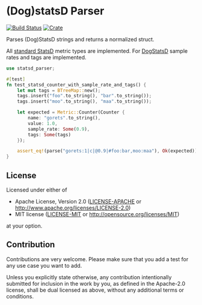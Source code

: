 # (Dog)statsD Parser

[![Build Status](https://travis-ci.org/appsignal/statsd_parser.svg?branch=master)](https://travis-ci.org/appsignal/statsd_parser)
[![Crate](http://meritbadge.herokuapp.com/statsd_parser)](https://crates.io/crates/statsd_parser)

Parses (Dog)StatsD strings and returns a normalized struct.

All [standard StatsD](https://github.com/b/statsd_spec) metric types are implemented.
For [DogStatsD](https://docs.datadoghq.com/guides/dogstatsd/) sample rates and tags are implemented.

```rust
use statsd_parser;

#[test]
fn test_statsd_counter_with_sample_rate_and_tags() {
    let mut tags = BTreeMap::new();
    tags.insert("foo".to_string(), "bar".to_string());
    tags.insert("moo".to_string(), "maa".to_string());

    let expected = Metric::Counter(Counter {
        name: "gorets".to_string(),
        value: 1.0,
        sample_rate: Some(0.9),
        tags: Some(tags)
    });

    assert_eq!(parse("gorets:1|c|@0.9|#foo:bar,moo:maa"), Ok(expected));
}
```

## License

Licensed under either of

 * Apache License, Version 2.0 ([LICENSE-APACHE](LICENSE-APACHE) or http://www.apache.org/licenses/LICENSE-2.0)
 * MIT license ([LICENSE-MIT](LICENSE-MIT) or http://opensource.org/licenses/MIT)

at your option.

## Contribution

Contributions are very welcome. Please make sure that you add a test for any use case you want to add.

Unless you explicitly state otherwise, any contribution intentionally submitted for inclusion in the work by you, as defined in the Apache-2.0 license, shall be dual licensed as above, without any additional terms or conditions.
